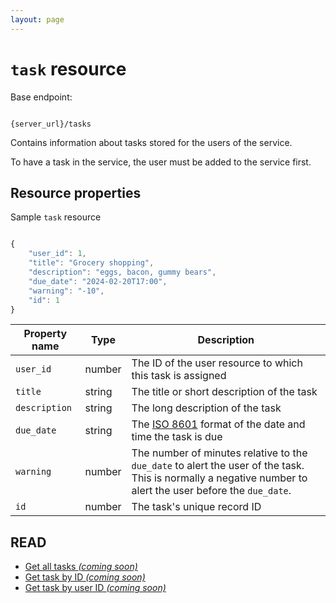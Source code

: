 ```yaml
---
layout: page
---
```

# `task` resource

Base endpoint:

```shell

{server_url}/tasks
```

Contains information about tasks stored for the users of the service.

To have a task in the service, the user must be added to
the service first.

## Resource properties

Sample `task` resource

```js

{
    "user_id": 1,
    "title": "Grocery shopping",
    "description": "eggs, bacon, gummy bears",
    "due_date": "2024-02-20T17:00",
    "warning": "-10",
    "id": 1
}
```

| Property name | Type | Description |
| ------------- | ----------- | ----------- |
| `user_id` | number | The ID of the user resource to which this task is assigned |
| `title` | string | The title or short description of the task |
| `description` | string | The long description of the task|
| `due_date` | string | The [ISO 8601](https://en.wikipedia.org/wiki/ISO_8601) format of the date and time the task is due |
| `warning` | number | The number of minutes relative to the `due_date` to alert the user of the task. This is normally a negative number to alert the user before the `due_date`.|
| `id` | number | The task's unique record ID |

## READ

* [Get all tasks _(coming soon)_](#resource-properties)
* [Get task by ID _(coming soon)_](#resource-properties)
* [Get task by user ID _(coming soon)_](#resource-properties)
